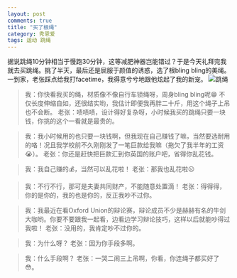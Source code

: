 ```yaml
---
layout: post
comments: true
title: "买了根绳"
category: 秀恩爱
tags: 运动 跳绳
---
```


据说跳绳10分钟相当于慢跑30分钟，这等减肥神器岂能错过？于是今天礼拜完我就去买跳绳。挑了半天，最后还是屈服于颜值的诱惑，选了根bling bling的美绳。一到家，老张踩点给我打facetime，我得意兮兮地跟他炫起了我的新宠。
![跳绳](http://upload-images.jianshu.io/upload_images/19585-6e84b0aca7804502.jpg?imageMogr2/auto-orient/strip%7CimageView2/2/w/1240)

>我：你快看我买的绳，材质像不像自行车锁绳呀，周身bling bling呢😁 不仅长度伸缩自如，还很结实哟，我估计即便我再胖二十斤，用这个绳子上吊也不会断。
老张：啧啧啧，设计得好复杂呀，小时候我买的跳绳只要一块钱，你挑的这个一看就是最贵的。

>我：我小时候用的也只要一块钱啊，但我现在自己赚钱了嘛，当然要选耐用的咯！况且我学校前不久刚刚发了一笔巨款给我嘛（拖欠了我半年的工资😭）。
老张：你还是赶快把巨款汇到你英国的账户吧，省得你乱花钱。

> 我：我自己赚的💰，当然可以乱花啦！
老张：那我也乱花啦☹️

> 我：不行不行，那可是夫妻共同财产，不能随意处置滴！
老张：得得得，你的是你的，我的也是你的，反正我吵不过你。

> 我：我最近在看Oxford Union的辩论赛，辩论成员不少是赫赫有名的牛剑大咖哟。你要不要跟我一起看，边看边学习辩论技巧，这样以后就能吵得过我啦！
老张：没用的，我肯定吵不过你的。

> 我：为什么呀？
老张：因为你手段多啊。

> 我：什么手段啊？
老张：一哭二闹三上吊啊，你看，你连绳子都买好了😳。
